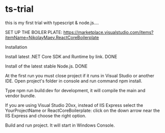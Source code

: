 # ts-trial


this is my first trial with typescript & node.js....


SET UP THE BOILER PLATE:
https://marketplace.visualstudio.com/items?itemName=NikolayMaev.ReactCoreBoilerplate



Installation

Install latest .NET Core SDK and Runtime by link. DONE

Install of the latest stable Node.js. DONE

At the first run you must close project if it runs in Visual Studio or another IDE. Open project's folder in console and run command npm install.

Type npm run build:dev for development, it will compile the main and vendor bundle.

If you are using Visual Studio 20xx, instead of IIS Express select the YourProjectName or ReactCoreBoilerplate: click on the down arrow near the IIS Express and choose the right option.

Build and run project. It will start in Windows Console.
